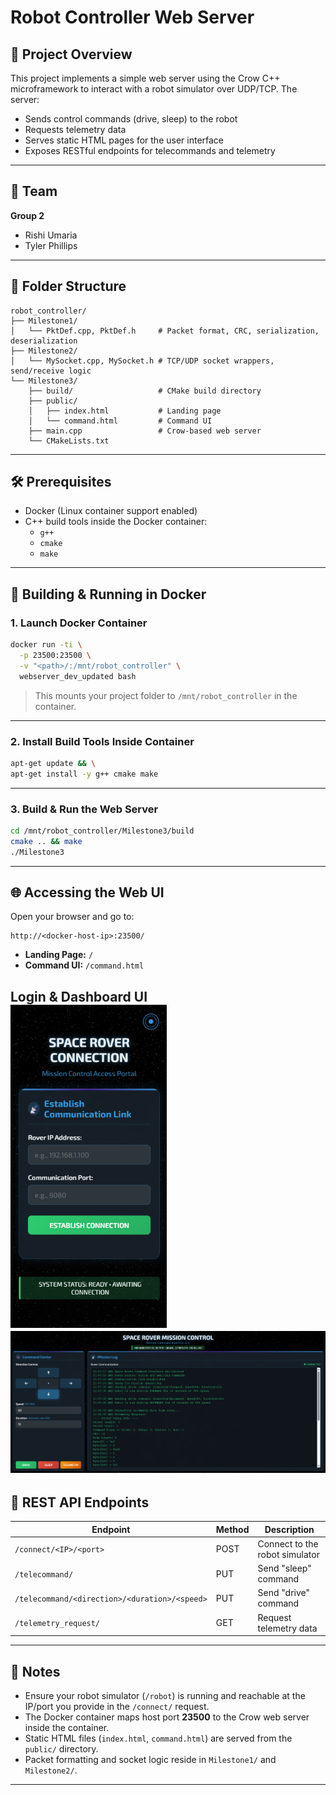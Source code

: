 # Robot Controller Web Server

## 📌 Project Overview

This project implements a simple web server using the Crow C++ microframework to interact with a robot simulator over UDP/TCP. The server:

- Sends control commands (drive, sleep) to the robot
- Requests telemetry data
- Serves static HTML pages for the user interface
- Exposes RESTful endpoints for telecommands and telemetry

---

## 👥 Team

**Group 2**

- Rishi Umaria
- Tyler Phillips

---

## 📁 Folder Structure

```
robot_controller/
├── Milestone1/
│   └── PktDef.cpp, PktDef.h     # Packet format, CRC, serialization, deserialization
├── Milestone2/
│   └── MySocket.cpp, MySocket.h # TCP/UDP socket wrappers, send/receive logic
└── Milestone3/
    ├── build/                   # CMake build directory
    ├── public/
    │   ├── index.html           # Landing page
    │   └── command.html         # Command UI
    ├── main.cpp                 # Crow-based web server
    └── CMakeLists.txt
```

---

## 🛠️ Prerequisites

- Docker (Linux container support enabled)
- C++ build tools inside the Docker container:
  - `g++`
  - `cmake`
  - `make`

---

## 🐳 Building & Running in Docker

### 1. Launch Docker Container

```bash
docker run -ti \
  -p 23500:23500 \
  -v "<path>/:/mnt/robot_controller" \
  webserver_dev_updated bash
```
> This mounts your project folder to `/mnt/robot_controller` in the container.

---

### 2. Install Build Tools Inside Container

```bash
apt-get update && \
apt-get install -y g++ cmake make
```

---

### 3. Build & Run the Web Server

```bash
cd /mnt/robot_controller/Milestone3/build
cmake .. && make
./Milestone3
```

---

## 🌐 Accessing the Web UI

Open your browser and go to:

```
http://<docker-host-ip>:23500/
```

- **Landing Page:** `/`
- **Command UI:** `/command.html`

Login & Dashboard UI  
[<img src="LoginUI.png" width="250"/>](LoginUI.png)  
[<img src="home_control.png" width="750"/>](home_control.png)
---

## 📡 REST API Endpoints

| Endpoint                                 | Method | Description                   |
|-------------------------------------------|--------|-------------------------------|
| `/connect/<IP>/<port>`                    | POST   | Connect to the robot simulator|
| `/telecommand/`                           | PUT    | Send "sleep" command          |
| `/telecommand/<direction>/<duration>/<speed>` | PUT | Send "drive" command          |
| `/telemetry_request/`                     | GET    | Request telemetry data         |

---

## 📝 Notes

- Ensure your robot simulator (`/robot`) is running and reachable at the IP/port you provide in the `/connect/` request.
- The Docker container maps host port **23500** to the Crow web server inside the container.
- Static HTML files (`index.html`, `command.html`) are served from the `public/` directory.
- Packet formatting and socket logic reside in `Milestone1/` and `Milestone2/`.

---
